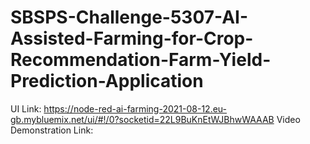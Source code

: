 # SBSPS-Challenge-5307-AI-Assisted-Farming-for-Crop-Recommendation-Farm-Yield-Prediction-Application
UI Link: https://node-red-ai-farming-2021-08-12.eu-gb.mybluemix.net/ui/#!/0?socketid=22L9BuKnEtWJBhwWAAAB
Video Demonstration Link: 
